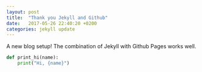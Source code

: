 ```yaml
---
layout: post
title:  "Thank you Jekyll and Github"
date:   2017-05-26 22:40:20 +0200
categories: jekyll update
---
```


A new blog setup! The combination of Jekyll with Github Pages works well. 

```python
def print_hi(name):
    print("Hi, {name}")
```
